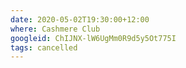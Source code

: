 ```yaml
---
date: 2020-05-02T19:30:00+12:00
where: Cashmere Club
googleid: ChIJNX-lW6UgMm0R9d5y5Ot775I
tags: cancelled
---
```

